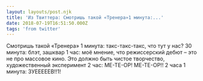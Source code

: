 ```yaml
---
layout: layouts/post.njk
title: 'Из Твиттера: Смотришь такой «Тренера»1 минута:...'
date: 2018-07-19T16:51:50.000Z
tags: 'from twitter'
---
```



Смотришь такой «Тренера»
1 минута: такс-такс-такс, что тут у нас?
30 минута: блэт, зашквар
1 час: моё мнение, что режиссерский дебют – это не про массовое кино. Это должно быть чистое творчество, художественный эксперимент
2 час: МЕ-ТЕ-ОР! МЕ-ТЕ-ОР!!
2 часа 1 минута: ЗУЕЕЕЕЕВ!!1!
